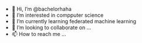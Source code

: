 - 👋 Hi, I’m @bachelorhaha
- 👀 I’m interested in compputer science
- 🌱 I’m currently learning federated machine learning
- 💞️ I’m looking to collaborate on ...
- 📫 How to reach me ...

<!---
bachelorhaha/bachelorhaha is a ✨ special ✨ repository because its `README.md` (this file) appears on your GitHub profile.
You can click the Preview link to take a look at your changes.
--->
